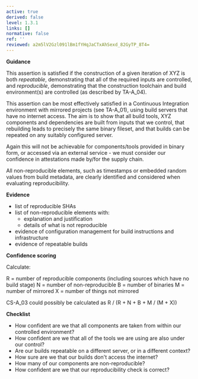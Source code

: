 ```yaml
---
active: true
derived: false
level: 1.3.1
links: []
normative: false
ref: ''
reviewed: a2m5lV2Gzl091lBm1fYHqJaCTxAhSexd_82GyTP_8T4=
---
```


**Guidance**

This assertion is satisfied if the construction of a given iteration of XYZ is
both *repeatable*, demonstrating that all of the required inputs are controlled,
and *reproducible*, demonstrating that the construction toolchain and build
environment(s) are controlled (as described by TA-A_04).

This assertion can be most effectively satisfied in a Continuous Integration
environment with mirrored projects (see TA-A_01), using build servers that have
no internet access. The aim is to show that all build tools, XYZ components and
dependencies are built from inputs that we control, that rebuilding leads to
precisely the same binary fileset, and that builds can be repeated on any
suitably configured server.

Again this will not be achievable for components/tools provided in binary form,
or accessed via an external service - we must consider our confidence in
attestations made by/for the supply chain.

All non-reproducible elements, such as timestamps or embedded random values from
build metadata, are clearly identified and considered when evaluating
reproducibility.

**Evidence**

- list of reproducible SHAs
- list of non-reproducible elements with:
    - explanation and justification
    - details of what is not reproducible
- evidence of configuration management for build instructions and infrastructure
- evidence of repeatable builds

**Confidence scoring**

Calculate:

R = number of reproducible components (including sources which have no build stage)
N = number of non-reproducible
B = number of binaries
M = number of mirrored
X = number of things not mirrored

CS-A_03 could possibly be calculated as R / (R + N + B + M / (M + X))

**Checklist**

- How confident are we that all components are taken from within our
  controlled environment?
- How confident are we that all of the tools we are using are also under our
  control?
- Are our builds repeatable on a different server, or in a different context?
- How sure are we that our builds don't access the internet?
- How many of our components are non-reproducible?
- How confident are we that our reproducibility check is correct?
